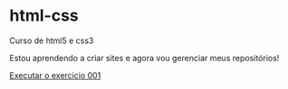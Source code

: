# html-css
 Curso de html5 e css3

 Estou aprendendo a criar sites e agora vou gerenciar meus repositórios!

<a href="https://pedrohbmartinss.github.io/html-css/exercicios/ex002/index.html">Executar o exercicio 001 </a>
